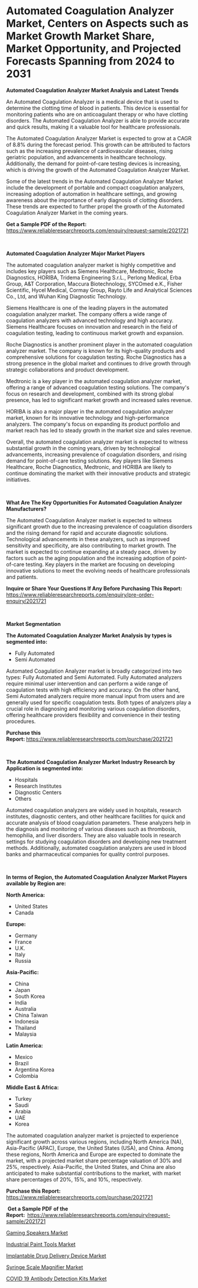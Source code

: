 <p><h1>Automated Coagulation Analyzer Market, Centers on Aspects such as Market Growth Market Share, Market Opportunity, and Projected Forecasts Spanning from 2024 to 2031</h1></p><p><strong>Automated Coagulation Analyzer Market Analysis and Latest Trends</strong></p>
<p><p>An Automated Coagulation Analyzer is a medical device that is used to determine the clotting time of blood in patients. This device is essential for monitoring patients who are on anticoagulant therapy or who have clotting disorders. The Automated Coagulation Analyzer is able to provide accurate and quick results, making it a valuable tool for healthcare professionals.</p><p>The Automated Coagulation Analyzer Market is expected to grow at a CAGR of 8.8% during the forecast period. This growth can be attributed to factors such as the increasing prevalence of cardiovascular diseases, rising geriatric population, and advancements in healthcare technology. Additionally, the demand for point-of-care testing devices is increasing, which is driving the growth of the Automated Coagulation Analyzer Market.</p><p>Some of the latest trends in the Automated Coagulation Analyzer Market include the development of portable and compact coagulation analyzers, increasing adoption of automation in healthcare settings, and growing awareness about the importance of early diagnosis of clotting disorders. These trends are expected to further propel the growth of the Automated Coagulation Analyzer Market in the coming years.</p></p>
<p><strong>Get a Sample PDF of the Report:&nbsp;</strong> <a href="https://www.reliableresearchreports.com/enquiry/request-sample/2021721">https://www.reliableresearchreports.com/enquiry/request-sample/2021721</a></p>
<p>&nbsp;</p>
<p><strong>Automated Coagulation Analyzer Major Market Players</strong></p>
<p><p>The automated coagulation analyzer market is highly competitive and includes key players such as Siemens Healthcare, Medtronic, Roche Diagnostics, HORIBA, Tridema Engineering S.r.L., Perlong Medical, Erba Group, A&T Corporation, Maccura Biotechnology, SYCOmed e.K., Fisher Scientific, Hycel Medical, Cormay Group, Rayto Life and Analytical Sciences Co., Ltd, and Wuhan King Diagnostic Technology.</p><p>Siemens Healthcare is one of the leading players in the automated coagulation analyzer market. The company offers a wide range of coagulation analyzers with advanced technology and high accuracy. Siemens Healthcare focuses on innovation and research in the field of coagulation testing, leading to continuous market growth and expansion.</p><p>Roche Diagnostics is another prominent player in the automated coagulation analyzer market. The company is known for its high-quality products and comprehensive solutions for coagulation testing. Roche Diagnostics has a strong presence in the global market and continues to drive growth through strategic collaborations and product development.</p><p>Medtronic is a key player in the automated coagulation analyzer market, offering a range of advanced coagulation testing solutions. The company's focus on research and development, combined with its strong global presence, has led to significant market growth and increased sales revenue.</p><p>HORIBA is also a major player in the automated coagulation analyzer market, known for its innovative technology and high-performance analyzers. The company's focus on expanding its product portfolio and market reach has led to steady growth in the market size and sales revenue.</p><p>Overall, the automated coagulation analyzer market is expected to witness substantial growth in the coming years, driven by technological advancements, increasing prevalence of coagulation disorders, and rising demand for point-of-care testing solutions. Key players like Siemens Healthcare, Roche Diagnostics, Medtronic, and HORIBA are likely to continue dominating the market with their innovative products and strategic initiatives.</p></p>
<p>&nbsp;</p>
<p><strong>What Are The Key Opportunities For Automated Coagulation Analyzer Manufacturers?</strong></p>
<p><p>The Automated Coagulation Analyzer market is expected to witness significant growth due to the increasing prevalence of coagulation disorders and the rising demand for rapid and accurate diagnostic solutions. Technological advancements in these analyzers, such as improved sensitivity and specificity, are also contributing to market growth. The market is expected to continue expanding at a steady pace, driven by factors such as the aging population and the increasing adoption of point-of-care testing. Key players in the market are focusing on developing innovative solutions to meet the evolving needs of healthcare professionals and patients.</p></p>
<p><strong>Inquire or Share Your Questions If Any Before Purchasing This Report:</strong> <a href="https://www.reliableresearchreports.com/enquiry/pre-order-enquiry/2021721">https://www.reliableresearchreports.com/enquiry/pre-order-enquiry/2021721</a></p>
<p>&nbsp;</p>
<p><strong>Market Segmentation</strong></p>
<p><strong>The Automated Coagulation Analyzer Market Analysis by types is segmented into:</strong></p>
<p><ul><li>Fully Automated</li><li>Semi Automated</li></ul></p>
<p><p>Automated Coagulation Analyzer market is broadly categorized into two types: Fully Automated and Semi Automated. Fully Automated analyzers require minimal user intervention and can perform a wide range of coagulation tests with high efficiency and accuracy. On the other hand, Semi Automated analyzers require more manual input from users and are generally used for specific coagulation tests. Both types of analyzers play a crucial role in diagnosing and monitoring various coagulation disorders, offering healthcare providers flexibility and convenience in their testing procedures.</p></p>
<p><strong>Purchase this Report:&nbsp;</strong><a href="https://www.reliableresearchreports.com/purchase/2021721">https://www.reliableresearchreports.com/purchase/2021721</a></p>
<p>&nbsp;</p>
<p><strong>The Automated Coagulation Analyzer Market Industry Research by Application is segmented into:</strong></p>
<p><ul><li>Hospitals</li><li>Research Institutes</li><li>Diagnostic Centers</li><li>Others</li></ul></p>
<p><p>Automated coagulation analyzers are widely used in hospitals, research institutes, diagnostic centers, and other healthcare facilities for quick and accurate analysis of blood coagulation parameters. These analyzers help in the diagnosis and monitoring of various diseases such as thrombosis, hemophilia, and liver disorders. They are also valuable tools in research settings for studying coagulation disorders and developing new treatment methods. Additionally, automated coagulation analyzers are used in blood banks and pharmaceutical companies for quality control purposes.</p></p>
<p>&nbsp;</p>
<p><strong>In terms of Region, the Automated Coagulation Analyzer Market Players available by Region are:</strong></p>
<p>
    <p> <strong> North America: </strong>
        <ul>
            <li>United States</li>
            <li>Canada</li>
        </ul>
        </p> 
    <p> <strong> Europe: </strong>
        <ul>
            <li>Germany</li>
            <li>France</li>
            <li>U.K.</li>
            <li>Italy</li>
            <li>Russia</li>
        </ul>
        </p> 
    <p> <strong> Asia-Pacific: </strong>
        <ul>
            <li>China</li>
            <li>Japan</li>
            <li>South Korea</li>
            <li>India</li>
            <li>Australia</li>
            <li>China Taiwan</li>
            <li>Indonesia</li>
            <li>Thailand</li>
            <li>Malaysia</li>
        </ul>
        </p> 
    <p> <strong> Latin America: </strong>
        <ul>
            <li>Mexico</li>
            <li>Brazil</li>
            <li>Argentina Korea</li>
            <li>Colombia</li>
        </ul>
        </p> 
    <p> <strong> Middle East & Africa: </strong>
        <ul>
            <li>Turkey</li>
            <li>Saudi</li>
            <li>Arabia</li>
            <li>UAE</li>
            <li>Korea</li>
        </ul>
    </p>
    </p>
<p><p>The automated coagulation analyzer market is projected to experience significant growth across various regions, including North America (NA), Asia-Pacific (APAC), Europe, the United States (USA), and China. Among these regions, North America and Europe are expected to dominate the market, with a projected market share percentage valuation of 30% and 25%, respectively. Asia-Pacific, the United States, and China are also anticipated to make substantial contributions to the market, with market share percentages of 20%, 15%, and 10%, respectively.</p></p>
<p><strong>Purchase this Report: </strong><a href="https://www.reliableresearchreports.com/purchase/2021721">https://www.reliableresearchreports.com/purchase/2021721</a></p>
<p>&nbsp;<strong>Get a Sample PDF of the Report:&nbsp;&nbsp;</strong><a href="https://www.reliableresearchreports.com/enquiry/request-sample/2021721">https://www.reliableresearchreports.com/enquiry/request-sample/2021721</a></p>
<p><strong></strong></p>
<p><p><a href="https://view.publitas.com/reportprime-1/gaming-speakers-market-with-the-goal-of-estimating-the-market-size-and-future-growth-potential-of-various-market-segments-based-on-component-applications-end-user-and-region/">Gaming Speakers Market</a></p><p><a href="https://view.publitas.com/reportprime-1/industrial-paint-tools-market-analysis-examines-its-scope-on-growth-opportunities-and-forecasted-trends-spanning-from-2024-to-2031/">Industrial Paint Tools Market</a></p><p><a href="https://cat-emmental-94b.notion.site/Implantable-Drug-Delivery-Device-Market-Size-Market-Trends-and-Growth-Outlook-forecasted-for-perio-d5d3b31f7d4f4f07ada3f161130722f1">Implantable Drug Delivery Device Market</a></p><p><a href="https://silk-columnist-571.notion.site/Global-Syringe-Scale-Magnifier-Market-Size-and-Market-Trends-Insights-and-Projections-from-2024-to--c07f05ac3eb64bfbadf2d22c294276ec">Syringe Scale Magnifier Market</a></p><p><a href="https://github.com/arionmp/Market-Research-Report-List-2/blob/main/covid-19-antibody-detection-kits-market.md">COVID 19 Antibody Detection Kits Market</a></p></p>
